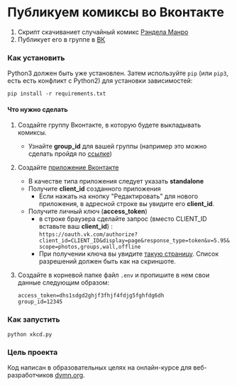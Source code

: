 # Публикуем комиксы во Вконтакте

1. Cкрипт скачиваниет случайный комикс [Рэндела Манро][xkcd]  
2. Публикует его в группе в [ВК][vc] 



### Как установить

Python3 должен быть уже установлен. 
Затем используйте `pip` (или `pip3`, есть есть конфликт с Python2) для установки зависимостей:
```
pip install -r requirements.txt
```


#### Что нужно сделать
 
1. Создайте группу Вконтакте, в которую будете выкладывать комиксы.
   * Узнайте __group_id__ для вашей группы (например это можно сделать пройдя по [ссылке][1])
   
2. Создайте [приложение Вконтакте][3]
   * В качестве типа приложения следует указать __standalone__
   * Получите __client_id__ созданного приложения
       * Если нажать на кнопку "Редактировать" для нового приложения, в адресной строке вы увидите его __client_id__.
   * Получите личный ключ (__access_token__)
       * в строке браузера сделайте запрос (вместо CLIENT_ID вставьте ваш __client_id__) :  
       `https://oauth.vk.com/authorize?client_id=CLIENT_ID&display=page&response_type=token&v=5.95&scope=photos,groups,wall,offline` 
       * При получении ключа вы увидите [такую страницу][2]. Список разрешений должен быть как на скриншоте.
         
3. Создайте в корневой папке файл ```.env``` и пропишите в нем свои данные следующим образом:  
     ```
     access_token=dhs1sdgd2ghjf3fhjf4fdjg5fghfdg6dh
     group_id=12345
     ``` 
     


### Как запустить
```
python xkcd.py
```

### Цель проекта

Код написан в образовательных целях на онлайн-курсе для веб-разработчиков [dvmn.org](https://dvmn.org/).

[xkcd]: https://xkcd.com/ "xkcd.com"
[vc]: https://vk.com "ВКонтакте"
[1]: http://regvk.com/id/ "Узнать ID страницы или группы ВКонтакте"
[2]: https://dvmn.org/media/filer_public/0b/cd/0bcd3fe4-8eb9-404c-9684-e34ec03662d7/test.png "Скриншот."
[3]: https://vk.com/apps?act=manage "Мои приложения."

